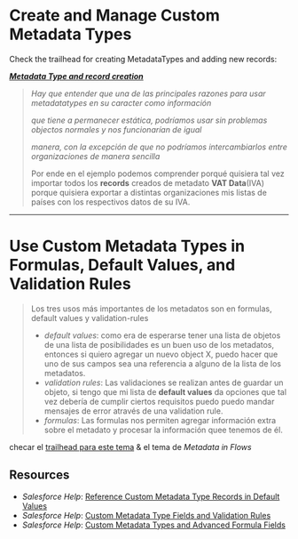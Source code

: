 # Create and Manage Custom Metadata Types

Check the trailhead for creating MetadataTypes and adding new records:

***[Metadata Type and record creation](https://trailhead.salesforce.com/es-MX/content/learn/modules/custom_metadata_types_dec/cmt_create?trailmix_creator_id=strailhead&trailmix_slug=prepare-for-your-salesforce-platform-developer-ii-credential)***



> *Hay que entender que una de las principales razones para usar metadatatypes en su caracter como información*
>
> *que tiene a permanecer estática, podríamos usar sin problemas objectos normales y nos funcionarían de igual*
>
> *manera, con la excepción de que no podríamos intercambiarlos entre organizaciones de manera sencilla*
>
> 
>
> Por ende en el ejemplo podemos comprender porqué quisiera tal vez importar todos los **records** creados de metadato **VAT Data**(IVA)  porque quisiera exportar a distintas organizaciones mis listas de países con los respectivos datos de su IVA.



------



# Use Custom Metadata Types in Formulas, Default Values, and Validation Rules



> Los tres usos más importantes de los metadatos son en formulas, default values y validation-rules
>
> - *default values*: como era de esperarse tener una lista de objetos de una lista de posibilidades es un buen uso de los metadatos, entonces si quiero agregar un nuevo object X, puedo hacer que uno de sus campos sea una referencia a alguno de la lista de los metadatos.
> - *validation rules*: Las validaciones se realizan antes de guardar un objeto, si tengo que mi lista de **default values** da opciones que tal vez debería de cumplir ciertos requisitos puedo puedo mandar mensajes de error através de una validation rule.
> - *formulas*: Las formulas nos permiten agregar información extra sobre el metadato y procesar la información quee tenemos de él.

checar el [trailhead para este tema](https://trailhead.salesforce.com/es-MX/content/learn/modules/custom_metadata_types_dec/cmt_formulas?trailmix_creator_id=strailhead&trailmix_slug=prepare-for-your-salesforce-platform-developer-ii-credential) & el tema de *Metadata in Flows*



## Resources

- *Salesforce Help*: [Reference Custom Metadata Type Records in Default Values](https://help.salesforce.com/articleView?id=custommetadatatypes_default_fields.htm&language=en_US)
- *Salesforce Help*: [Custom Metadata Type Fields and Validation Rules](https://help.salesforce.com/articleView?id=custommetadatatypes_field_validation.htm&language=en_US)
- *Salesforce Help*: [Custom Metadata Types and Advanced Formula Fields](https://help.salesforce.com/articleView?id=custommetadatatypes_formula_fields.htm&language=en_US)